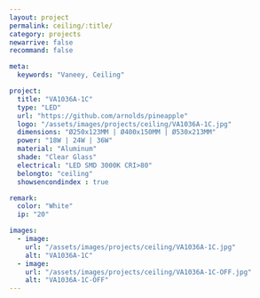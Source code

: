 ```yaml
---
layout: project
permalink: ceiling/:title/
category: projects
newarrive: false
recommand: false

meta:
  keywords: "Vaneey, Ceiling"

project:
  title: "VA1036A-1C"
  type: "LED"
  url: "https://github.com/arnolds/pineapple"
  logo: "/assets/images/projects/ceiling/VA1036A-1C.jpg"
  dimensions: "Ø250x123MM | Ø400x150MM | Ø530x213MM"
  power: "18W | 24W | 36W"
  material: "Aluminum"
  shade: "Clear Glass"
  electrical: "LED SMD 3000K CRI>80"
  belongto: "ceiling"
  showsencondindex : true

remark:
  color: "White"
  ip: "20"

images:
  - image:
    url: "/assets/images/projects/ceiling/VA1036A-1C.jpg"
    alt: "VA1036A-1C"
  - image:
    url: "/assets/images/projects/ceiling/VA1036A-1C-OFF.jpg"
    alt: "VA1036A-1C-OFF"
---
```

